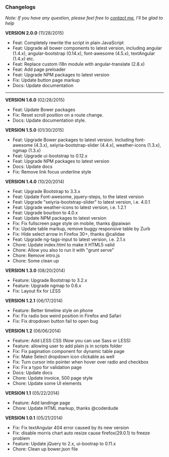 
### Changelogs

*Note: If you have any question, please feel free to [contact me](https://wrapbootstrap.com/user/arousing), I’ll be glad to help*


**VERSION 2.0.0** (11/28/2015)

* Feat: Completely rewrite the script in plain JavaScript
* Feat: Upgrade all bower components to latest version, including angular (1.4.x), angular-bootstrap (0.14.x), font-awesome (4.5.x), textAngular (1.4.x) etc.
* Feat: Replace custom i18n module with angular-translate (2.8.x)
* Feat: Add page preloader
* Feat: Upgrade NPM packages to latest version
* Fix: Update button page markup
* Docs: Update documentation

--- 

**VERSION 1.6.0** (02/28/2015)

* Feat: Update Bower packages
* Fix: Reset scroll position on a route change.
* Docs: Update documentation style.

**VERSION 1.5.0** (01/30/2015)

* Feat: Upgrade Bower packages to latest version. Including font-awesome (4.3.x), seiyria-bootstrap-slider (4.4.x), weather-icons (1.3.x), ngmap (1.3.x)
* Feat: Upgrade ui-bootstrap to 0.12.x
* Feat: Upgrade NPM packages to latest version
* Docs: Update docs
* Fix: Remove link focus underline style

**VERSION 1.4.0** (10/20/2014)

* Feat: Upgrade Bootstrap to 3.3.x
* Feat: Update Font-awesome, jquery-steps, to the latest version
* Feat: Upgrade "seiyria-bootstrap-slider" to latest version, i.e. 4.0.1
* Feat: Upgrade weather-icons to latest version, i.e. 1.2.1
* Feat: Upgrade bourbon to 4.0.x
* Feat: Update NPM packages to latest version
* Fix: Fix fullscreen page style on mobile, thanks @paiwan
* Fix: Update table markup, remove buggy responsive table by Zurb
* Fix: Hide select arrow in Firefox 30+, thanks @calidae
* Feat: Upgrade ng-tags-input to latest version, i.e. 2.1.x
* Chore: Update index.html to make it HTML5 valid
* Chore: Allow you also to run it with "grunt serve"
* Chore: Remove intro.js
* Chore: Some clean up

**VERSION 1.3.0** (08/20/2014)

* Feature: Upgrade Bootstrap to 3.2.x
* Feature: Upgrade ngmap to 0.6.x
* Fix: Layout fix for LESS

**VERSION 1.2.1** (06/17/2014)

* Feature: Better timeline style on phone
* Fix: Fix radio box weird position in Firefox and Safari
* Fix: Fix dropdown button fail to open bug

**VERSION 1.2** (06/06/2014)

* Feature: Add LESS CSS (Now you can use Sass or LESS)
* Feature: allowing user to add plain js in scripts folder
* Fix: Fix pagination component for dynamic table page
* Fix: Make Select dropdown icon clickable as well
* Fix: Turn cursor into pointer when hover over radio and checkbox
* Fix: Fix a typo for validation page
* Docs: Update docs
* Chore: Update invoice, 500 page style
* Chore: Update some UI elements

**VERSION 1.1** (05/22/2014)

* Feature: Add landinge page
* Chore: Update HTML markup, thanks @coderdude

**VERSION 1.0.1** (05/21/2014)

* Fix: Fix textAngular 404 error caused by its new version
* Fix: disable morris chart auto resize cause firefox(29.0.1) to freeze problem
* Feature: Update jQuery to 2.x, ui-bootrap to 0.11.x
* Chore: Clean up bower.json file

